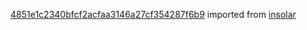 [4851e1c2340bfcf2acfaa3146a27cf354287f6b9](https://github.com/insolar/insolar/commit/4851e1c2340bfcf2acfaa3146a27cf354287f6b9) imported from [insolar](https://github.com/insolar/insolar)
